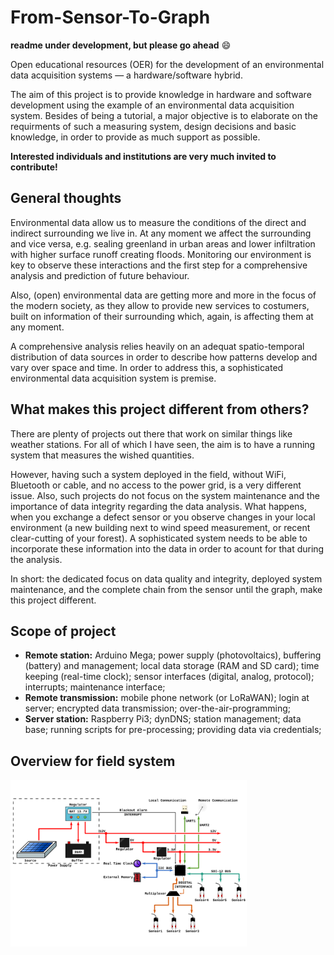 # From-Sensor-To-Graph

**readme under development, but please go ahead** :smile:

Open educational resources (OER) for the development of an environmental data acquisition systems — a hardware/software hybrid.

The aim of this project is to provide knowledge in hardware and software development using the example of an environmental data acquisition system. Besides of being a tutorial, a major objective is to elaborate on the requirments of such a measuring system, design decisions and basic knowledge, in order to provide as much support as possible.

**Interested individuals and institutions are very much invited to contribute!**

## General thoughts

Environmental data allow us to measure the conditions of the direct and indirect surrounding we live in. At any moment we affect the surrounding and vice versa, e.g. sealing greenland in urban areas and lower infiltration with higher surface runoff creating floods. Monitoring our environment is key to observe these interactions and the first step for a comprehensive analysis and prediction of future behaviour.

Also, (open) environmental data are getting more and more in the focus of the modern society, as they allow to provide new services to costumers, built on information of their surrounding which, again, is affecting them at any moment.

A comprehensive analysis relies heavily on an adequat spatio-temporal distribution of data sources in order to describe how patterns develop and vary over space and time. In order to address this, a sophisticated environmental data acquisition system is premise.

## What makes this project different from others?

There are plenty of projects out there that work on similar things like weather stations. For all of which I have seen, the aim is to have a running system that measures the wished quantities.

However, having such a system deployed in the field, without WiFi, Bluetooth or cable, and no access to the power grid, is a very different issue. Also, such projects do not focus on the system maintenance and the importance of data integrity regarding the data analysis. What happens, when you exchange a defect sensor or you observe changes in your local environment (a new building next to wind speed measurement, or recent clear-cutting of your forest). A sophisticated system needs to be able to incorporate these information into the data in order to acount for that during the analysis.

In short: the dedicated focus on data quality and integrity, deployed system maintenance, and the complete chain from the sensor until the graph, make this project different.

## Scope of project


* **Remote station:** Arduino Mega; power supply (photovoltaics), buffering (battery) and management; local data storage (RAM and SD card); time keeping (real-time clock); sensor interfaces (digital, analog, protocol); interrupts; maintenance interface;
* **Remote transmission:** mobile phone network (or LoRaWAN); login at server; encrypted data transmission; over-the-air-programming;
* **Server station:** Raspberry Pi3; dynDNS; station management; data base; running scripts for pre-processing; providing data via credentials;

## Overview for field system

<img src="Images/FromSensorToGraph.svg" width="75%">
